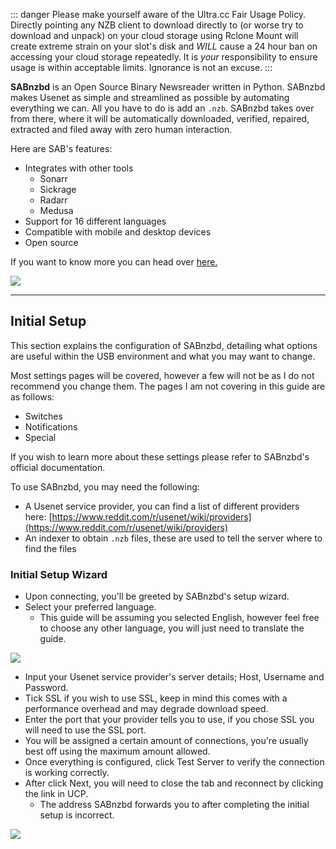 ::: danger
Please make yourself aware of the Ultra.cc Fair Usage Policy. Directly pointing any NZB client to download directly to (or worse try to download and unpack) on your cloud storage using Rclone Mount will create extreme strain on your slot's disk and _WILL_ cause a 24 hour ban on accessing your cloud storage repeatedly. It is _your_ responsibility to ensure usage is within acceptable limits. Ignorance is not an excuse.
:::


**SABnzbd** is an Open Source Binary Newsreader written in Python. SABnzbd makes Usenet as simple and streamlined as possible by automating everything we can. All you have to do is add an `.nzb`. SABnzbd takes over from there, where it will be automatically downloaded, verified, repaired, extracted and filed away with zero human interaction.

Here are SAB's features:

* Integrates with other tools
  * Sonarr
  * Sickrage
  * Radarr
  * Medusa
* Support for 16 different languages
* Compatible with mobile and desktop devices
* Open source

If you want to know more you can head over [here.](https://sabnzbd.org)

![](https://docs.usbx.me/uploads/images/gallery/2019-09/interface.webp)

***

## Initial Setup

This section explains the configuration of SABnzbd, detailing what options are useful within the USB environment and what you may want to change. 

Most settings pages will be covered, however a few will not be as I do not recommend you change them. The pages I am not covering in this guide are as follows:

* Switches
* Notifications
* Special

If you wish to learn more about these settings please refer to SABnzbd's official documentation.

To use SABnzbd, you may need the following:

* A Usenet service provider, you can find a list of different providers here: [https://www.reddit.com/r/usenet/wiki/providers](https://www.reddit.com/r/usenet/wiki/providers)
* An indexer to obtain `.nzb` files, these are used to tell the server where to find the files

### Initial Setup Wizard

* Upon connecting, you'll be greeted by SABnzbd's setup wizard.
* Select your preferred language.
  * This guide will be assuming you selected English, however feel free to choose any other language, you will just need to translate the guide.

![](https://docs.usbx.me/uploads/images/gallery/2019-09/1-Wizard.PNG)

* Input your Usenet service provider's server details; Host, Username and Password.
* Tick SSL if you wish to use SSL, keep in mind this comes with a performance overhead and may degrade download speed.
* Enter the port that your provider tells you to use, if you chose SSL you will need to use the SSL port.
* You will be assigned a certain amount of connections, you're usually best off using the maximum amount allowed. 
* Once everything is configured, click Test Server to verify the connection is working correctly.
* After click Next, you will need to close the tab and reconnect by clicking the link in UCP.
  * The address SABnzbd forwards you to after completing the initial setup is incorrect.

![](https://docs.usbx.me/uploads/images/gallery/2019-09/2-Wizard-Server-Setup.PNG)
